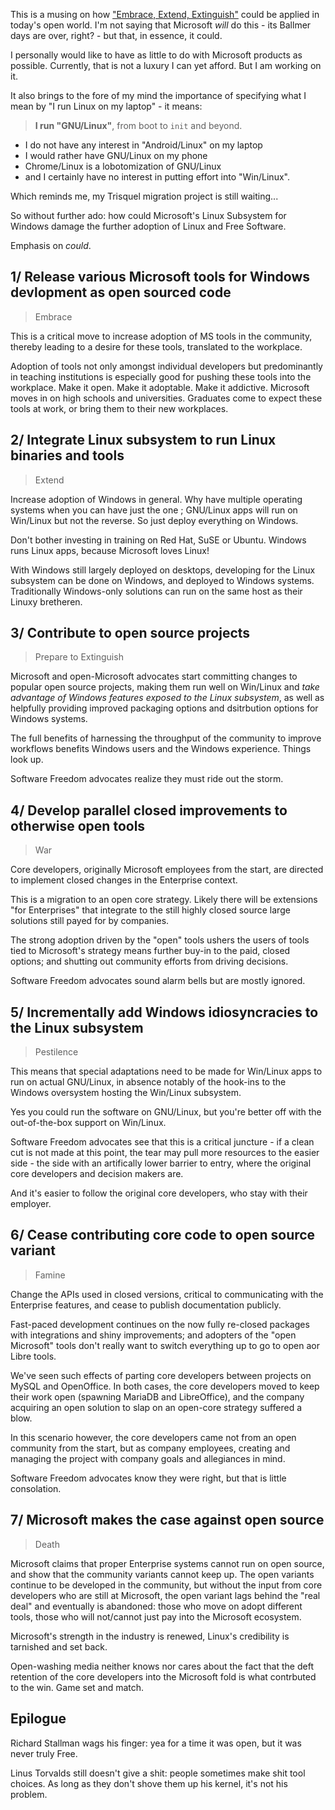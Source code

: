 <!-- 
.. title: How Open Windows Could Screw Over Linux Adoption
.. slug: how-open-windows-could-screw-over-linux-adoption
.. date: 2017-04-19 11:39:53 UTC+01:00
.. tags: linux, microsoft, embrace extend extinguish
.. category: linux
.. link: 
.. description: A review of how Embrace Extend Extinguish can harm open source
.. type: text
-->

This is a musing on how ["Embrace, Extend, Extinguish"](https://en.wikipedia.org/wiki/Embrace%2C_extend_and_extinguish) could be applied in today's open world. I'm not saying that Microsoft _will_ do this - its Ballmer days are over, right? - but that, in essence, it could.

I personally would like to have as little to do with Microsoft products as possible. Currently, that is not a luxury I can yet afford. But I am working on it.

It also brings to the fore of my mind the importance of specifying what I mean by "I run Linux on my laptop" - it means:

> **I run "GNU/Linux"**, from boot to `init` and beyond.

* I do not have any interest in "Android/Linux" on my laptop
* I would rather have GNU/Linux on my phone
* Chrome/Linux is a lobotomization of GNU/Linux
* and I certainly have no interest in putting effort into "Win/Linux".

Which reminds me, my Trisquel migration project is still waiting...

So without further ado: how could Microsoft's Linux Subsystem for Windows damage the further adoption of Linux and Free Software.

Emphasis on *could*.

## 1/ Release various Microsoft tools for Windows devlopment as open sourced code

> Embrace

This is a critical move to increase adoption of MS tools in the community, thereby leading to a desire for these tools, translated to the workplace.

Adoption of tools not only amongst individual developers but predominantly in teaching institutions is especially good for pushing these tools into the workplace. Make it open. Make it adoptable. Make it addictive. Microsoft moves in on high schools and universities. Graduates come to expect these tools at work, or bring them to their new workplaces.

## 2/ Integrate Linux subsystem to run Linux binaries and tools

> Extend

Increase adoption of Windows in general. Why have multiple operating systems when you can have just the one ; GNU/Linux apps will run on Win/Linux but not the reverse. So just deploy everything on Windows.

Don't bother investing in training on Red Hat, SuSE or Ubuntu. Windows runs Linux apps, because Microsoft loves Linux!

With Windows still largely deployed on desktops, developing for the Linux subsystem can be done on Windows, and deployed to Windows systems. Traditionally Windows-only solutions can run on the same host as their Linuxy bretheren.

## 3/ Contribute to open source projects

> Prepare to Extinguish

Microsoft and open-Microsoft advocates start committing changes to popular open source projects, making them run well on Win/Linux and *take advantage of Windows features exposed to the Linux subsystem*, as well as helpfully providing improved packaging options and dsitrbution options for Windows systems.

The full benefits of harnessing the throughput of the community to improve workflows benefits Windows users and the Windows experience. Things look up.

Software Freedom advocates realize they must ride out the storm.

## 4/ Develop parallel closed improvements to otherwise open tools

> War

Core developers, originally Microsoft employees from the start, are directed to implement closed changes in the Enterprise context.

This is a migration to an open core strategy. Likely there will be extensions "for Enterprises" that integrate to the still highly closed source large solutions still payed for by companies.

The strong adoption driven by the "open" tools ushers the users of tools tied to Microsoft's strategy means further buy-in to the paid, closed options; and shutting out community efforts from driving decisions.

Software Freedom advocates sound alarm bells but are mostly ignored.

## 5/ Incrementally add Windows idiosyncracies to the Linux subsystem

> Pestilence

This means that special adaptations need to be made for Win/Linux apps to run on actual GNU/Linux, in absence notably of the hook-ins to the Windows oversystem hosting the Win/Linux subsystem.

Yes you could run the software on GNU/Linux, but you're better off with the out-of-the-box support on Win/Linux.

Software Freedom advocates see that this is a critical juncture - if a clean cut is not made at this point, the tear may pull more resources to the easier side - the side with an artifically lower barrier to entry, where the original core developers and decision makers are.

And it's easier to follow the original core developers, who stay with their employer.

## 6/ Cease contributing core code to open source variant

> Famine

Change the APIs used in closed versions, critical to communicating with the Enterprise features, and cease to publish documentation publicly.

Fast-paced development continues on the now fully re-closed packages with integrations and shiny improvements; and adopters of the "open Microsoft" tools don't really want to switch everything up to go to open aor Libre tools.

We've seen such effects of parting core developers between projects on MySQL and OpenOffice. In both cases, the core developers moved to keep their work open (spawning MariaDB and LibreOffice), and the company acquiring an open solution to slap on an open-core strategy suffered a blow.

In this scenario however, the core developers came not from an open community from the start, but as company employees, creating and managing the project with company goals and allegiances in mind.

Software Freedom advocates know they were right, but that is little consolation.

## 7/ Microsoft makes the case against open source

> Death

Microsoft claims that proper Enterprise systems cannot run on open source, and show that the community variants cannot keep up. The open variants continue to be developed in the community, but without the input from core developers who are still at Microsoft, the open variant lags behind the "real deal" and eventually is abandoned: those who move on adopt different tools, those who will not/cannot just pay into the Microsoft ecosystem.

Microsoft's strength in the industry is renewed, Linux's credibility is tarnished and set back.

Open-washing media neither knows nor cares about the fact that the deft retention of the core developers into the Microsoft fold is what contrbuted to the win. Game set and match.

## Epilogue

Richard Stallman wags his finger: yea for a time it was open, but it was never truly Free.

Linus Torvalds still doesn't give a shit: people sometimes make shit tool choices. As long as they don't shove them up his kernel, it's not his problem.

